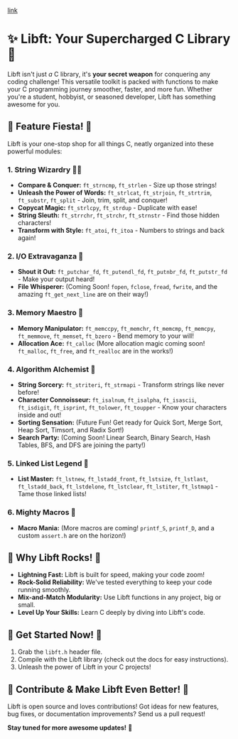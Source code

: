 [link](https://github.com/diegonmarcos/libft_xtend)

# ✨ Libft: Your Supercharged C Library 🚀

Libft isn't just *a* C library, it's **your secret weapon** for conquering any coding challenge!  This versatile toolkit is packed with functions to make your C programming journey smoother, faster, and more fun. Whether you're a student, hobbyist, or seasoned developer, Libft has something awesome for you.

## 🎉 Feature Fiesta! 🎉

Libft is your one-stop shop for all things C, neatly organized into these powerful modules:

### 1. String Wizardry 🧙‍♂️

* **Compare & Conquer:**  `ft_strncmp`, `ft_strlen` - Size up those strings!
* **Unleash the Power of Words:** `ft_strlcat`, `ft_strjoin`, `ft_strtrim`, `ft_substr`, `ft_split` -  Join, trim, split, and conquer!
* **Copycat Magic:** `ft_strlcpy`, `ft_strdup` - Duplicate with ease!
* **String Sleuth:** `ft_strrchr`, `ft_strchr`, `ft_strnstr` - Find those hidden characters!
* **Transform with Style:** `ft_atoi`, `ft_itoa` -  Numbers to strings and back again!

### 2. I/O Extravaganza 🎤

* **Shout it Out:** `ft_putchar_fd`, `ft_putendl_fd`, `ft_putnbr_fd`, `ft_putstr_fd` -  Make your output heard!
* **File Whisperer:** (Coming Soon!  `fopen`, `fclose`, `fread`, `fwrite`, and the amazing `ft_get_next_line` are on their way!)

### 3. Memory Maestro 🧠

* **Memory Manipulator:** `ft_memccpy`, `ft_memchr`, `ft_memcmp`, `ft_memcpy`, `ft_memmove`, `ft_memset`, `ft_bzero` -  Bend memory to your will!
* **Allocation Ace:** `ft_calloc` (More allocation magic coming soon! `ft_malloc`, `ft_free`, and `ft_realloc` are in the works!)

### 4. Algorithm Alchemist 🧪

* **String Sorcery:** `ft_striteri`, `ft_strmapi` -  Transform strings like never before!
* **Character Connoisseur:** `ft_isalnum`, `ft_isalpha`, `ft_isascii`, `ft_isdigit`, `ft_isprint`, `ft_tolower`, `ft_toupper` -  Know your characters inside and out!
* **Sorting Sensation:** (Future Fun! Get ready for Quick Sort, Merge Sort, Heap Sort, Timsort, and Radix Sort!)
* **Search Party:** (Coming Soon! Linear Search, Binary Search, Hash Tables, BFS, and DFS are joining the party!)

### 5. Linked List Legend 🔗

* **List Master:** `ft_lstnew`, `ft_lstadd_front`, `ft_lstsize`, `ft_lstlast`, `ft_lstadd_back`, `ft_lstdelone`, `ft_lstclear`, `ft_lstiter`, `ft_lstmap1` -  Tame those linked lists!

### 6. Mighty Macros 💪

* **Macro Mania:** (More macros are coming!  `printf_S`, `printf_D`, and a custom `assert.h` are on the horizon!)

## 🌟 Why Libft Rocks! 🌟

* **Lightning Fast:** Libft is built for speed, making your code zoom!
* **Rock-Solid Reliability:**  We've tested everything to keep your code running smoothly.
* **Mix-and-Match Modularity:** Use Libft functions in any project, big or small.
* **Level Up Your Skills:**  Learn C deeply by diving into Libft's code.

## 🚀 Get Started Now! 🚀

1. Grab the `libft.h` header file.
2. Compile with the Libft library (check out the docs for easy instructions).
3. Unleash the power of Libft in your C projects!

## 🙌 Contribute & Make Libft Even Better! 🙌

Libft is open source and loves contributions! Got ideas for new features, bug fixes, or documentation improvements? Send us a pull request!

**Stay tuned for more awesome updates!** 🎉
